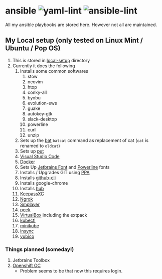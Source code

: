 # ansible ![yaml-lint](https://github.com/comdotlinux/ansible/workflows/yaml-lint/badge.svg) ![ansible-lint](https://github.com/comdotlinux/ansible/workflows/ansible-lint/badge.svg)

All my ansible playbooks are stored here. However not all are maintained.

## My Local setup (only tested on Linux Mint / Ubuntu / Pop OS)

1. This is stored in [local-setup](./local-setup) directory
1. Currently it does the following
   1. Installs some common softwares
      1. stow
      1. neovim
      1. htop
      1. conky-all
      1. byobu
      1. evolution-ews
      1. guake
      1. autokey-gtk
      1. slack-desktop
      1. powerline
      1. curl
      1. unzip
   1. Sets up the [bat](https://github.com/sharkdp/bat) `batcat` command as replacement of cat (`cat` is renamed to `oldcat`)
   1. Sets up [put](https://github.com/ericchiang/pup/)
   1. [Visual Studio Code](https://code.visualstudio.com/)
   1. [Docker](https://docs.docker.com/get-docker/)
   1. Sets Up [Jetbrains Font](https://www.jetbrains.com/lp/mono/) and [Powerline](https://fedoramagazine.org/add-power-terminal-powerline) fonts
   1. Installs / Upgrades GIT using [PPA](https://git-scm.com/download/linux)
   1. Installs [github-cli](https://github.com/cli/cli)
   1. Installs google-chrome
   1. Installs [hub](https://hub.github.com)
   1. [KeepassXC](https://launchpad.net/~phoerious/+archive/ubuntu/keepassxc)
   1. [Ngrok](https://ngrok.com/download)
   1. [Smplayer](https://www.smplayer.info/en/downloads)
   1. [peek](https://github.com/phw/peek#ubuntu)
   1. [VirtualBox](https://www.virtualbox.org/wiki/Downloads) including the extpack
   1. [kubectl](https://kubernetes.io/docs/tasks/tools/install-kubectl/#install-using-native-package-management)
   1. [minikube](https://github.com/kubernetes/minikube)
   1. [insync](https://www.insynchq.com/)
   1. [yubico](https://support.yubico.com/support/solutions/articles/15000010964-enabling-the-yubico-ppa-on-ubuntu)

### Things planned (someday!)

1. Jetbrains Toolbox
1. [Openshift OC](https://console-openshift-console.apps.ocp-eu2.prod.nextcle.com/command-line-tools)
   * Problem seems to be that now this requires login.
